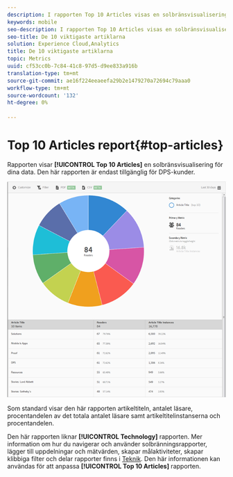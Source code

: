 ```yaml
---
description: I rapporten Top 10 Articles visas en solbränsvisualisering för dina data. Den här rapporten är endast tillgänglig för Digital Publishing Suites-kunder (DPS).
keywords: mobile
seo-description: I rapporten Top 10 Articles visas en solbränsvisualisering för dina data. Den här rapporten är endast tillgänglig för Digital Publishing Suites-kunder (DPS).
seo-title: De 10 viktigaste artiklarna
solution: Experience Cloud,Analytics
title: De 10 viktigaste artiklarna
topic: Metrics
uuid: cf53cc0b-7c84-41c8-97d5-d9ee833a916b
translation-type: tm+mt
source-git-commit: ae16f224eeaeefa29b2e1479270a72694c79aaa0
workflow-type: tm+mt
source-wordcount: '132'
ht-degree: 0%

---
```



# Top 10 Articles report{#top-articles}

Rapporten visar **[!UICONTROL Top 10 Articles]** en solbränsvisualisering för dina data. Den här rapporten är endast tillgänglig för DPS-kunder.

![](assets/dps_top_10.png)

Som standard visar den här rapporten artikeltiteln, antalet läsare, procentandelen av det totala antalet läsare samt artikeltitelinstanserna och procentandelen.

Den här rapporten liknar **[!UICONTROL Technology]** rapporten. Mer information om hur du navigerar och använder solbränningsrapporter, lägger till uppdelningar och mätvärden, skapar målaktiviteter, skapar klibbiga filter och delar rapporter finns i [Teknik](/help/using/usage/reports-technology.md). Den här informationen kan användas för att anpassa **[!UICONTROL Top 10 Articles]** rapporten.

